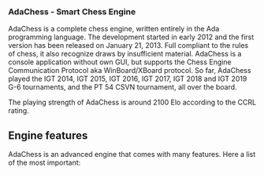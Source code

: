 ### AdaChess - Smart Chess Engine

AdaChess is a complete chess engine, written entirely in the Ada programming language. The development started in early 2012 and the first version has been released on January 21, 2013. Full compliant to the rules of chess, it also recognize draws by insufficient material. AdaChess is a console application without own GUI, but supports the Chess Engine Communication Protocol aka WinBoard/XBoard protocol. So far, AdaChess played the IGT 2014, IGT 2015, IGT 2016, IGT 2017, IGT 2018 and IGT 2019 G-6 tournaments, and the PT 54 CSVN tournament, all over the board.

The playing strength of AdaChess is around 2100 Elo according to the CCRL rating.

## Engine features

AdaChess is an advanced engine that comes with many features. Here a list of the most important:

<!--
**adachess/AdaChess** is a ✨ _special_ ✨ repository because its `README.md` (this file) appears on your GitHub profile.

Here are some ideas to get you started:

- 🔭 I’m currently working on ...
- 🌱 I’m currently learning ...
- 👯 I’m looking to collaborate on ...
- 🤔 I’m looking for help with ...
- 💬 Ask me about ...
- 📫 How to reach me: ...
- 😄 Pronouns: ...
- ⚡ Fun fact: ...
-->
